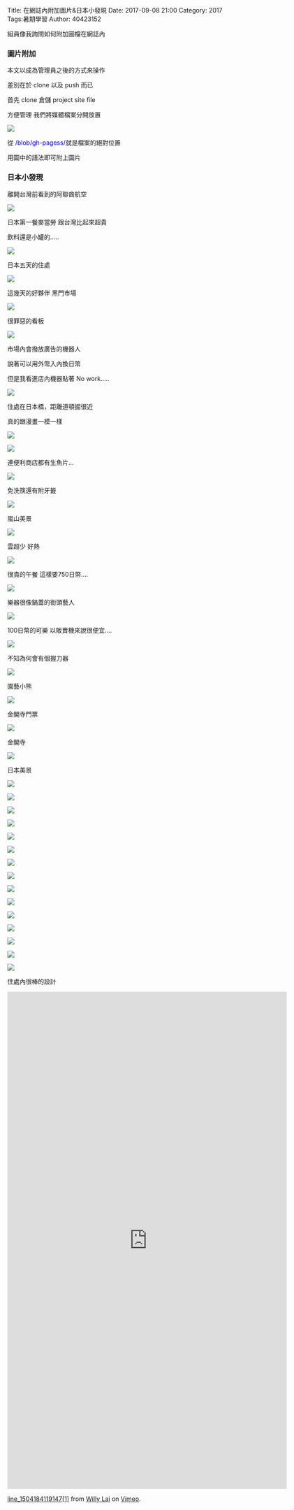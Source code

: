 Title: 在網誌內附加圖片&日本小發現
Date: 2017-09-08 21:00
Category: 2017
Tags:暑期學習
Author: 40423152

組員像我詢問如何附加圖檔在網誌內

<!-- PELICAN_END_SUMMARY -->

<h3>圖片附加</h3>

本文以成為管理員之後的方式來操作

差別在於 clone 以及 push 而已

首先 clone 倉儲 project site file

方便管理 我們將媒體檔案分開放置

![](https://github.com/coursemdetw/project_site_files/blob/gh-pages/files/4042/40423152/20170908/POS.PNG?raw=true)

從 <font color=#0000FF>/blob/gh-pagess/</font>就是檔案的絕對位置

用圖中的語法即可附上圖片

<h3>日本小發現</h3>

離開台灣前看到的阿聯酋航空

![](https://github.com/coursemdetw/project_site_files/blob/gh-pages/files/4042/40423152/20170908/1.jpg?raw=true)

日本第一餐麥當勞 跟台灣比起來超貴

飲料還是小罐的.....

![](https://github.com/coursemdetw/project_site_files/blob/gh-pages/files/4042/40423152/20170908/2.jpg?raw=true)

日本五天的住處

![](https://github.com/coursemdetw/project_site_files/blob/gh-pages/files/4042/40423152/20170908/3.jpg?raw=true)

這幾天的好夥伴 黑門市場

![](https://github.com/coursemdetw/project_site_files/blob/gh-pages/files/4042/40423152/20170908/4.jpg?raw=true)

很罪惡的看板

![](https://github.com/coursemdetw/project_site_files/blob/gh-pages/files/4042/40423152/20170908/5.jpg?raw=true)

市場內會撥放廣告的機器人

說著可以用外幣入內換日幣

但是我看進店內機器貼著 No work.....

![](https://github.com/coursemdetw/project_site_files/blob/gh-pages/files/4042/40423152/20170908/6.jpg?raw=true)

住處在日本橋，距離道頓掘很近

真的跟漫畫一模一樣

![](https://github.com/coursemdetw/project_site_files/blob/gh-pages/files/4042/40423152/20170908/7.jpg?raw=true)

![](https://github.com/coursemdetw/project_site_files/blob/gh-pages/files/4042/40423152/20170908/comic.PNG?raw=true)

連便利商店都有生魚片...

![](https://github.com/coursemdetw/project_site_files/blob/gh-pages/files/4042/40423152/20170908/8.jpg?raw=true)

免洗筷還有附牙籤

![](https://github.com/coursemdetw/project_site_files/blob/gh-pages/files/4042/40423152/20170908/9.jpg?raw=true)

嵐山美景

![](https://github.com/coursemdetw/project_site_files/blob/gh-pages/files/4042/40423152/20170908/10.jpg?raw=true)

雲超少 好熱

![](https://github.com/coursemdetw/project_site_files/blob/gh-pages/files/4042/40423152/20170908/11.jpg?raw=true)

很貴的午餐 這樣要750日幣....

![](https://github.com/coursemdetw/project_site_files/blob/gh-pages/files/4042/40423152/20170908/12.jpg?raw=true)

樂器很像鍋蓋的街頭藝人

![](https://github.com/coursemdetw/project_site_files/blob/gh-pages/files/4042/40423152/20170908/13.jpg?raw=true)

100日幣的可樂 以販賣機來說很便宜....

![](https://github.com/coursemdetw/project_site_files/blob/gh-pages/files/4042/40423152/20170908/14.jpg?raw=true)

不知為何會有個握力器

![](https://github.com/coursemdetw/project_site_files/blob/gh-pages/files/4042/40423152/20170908/15.jpg?raw=true)

園藝小熊

![](https://github.com/coursemdetw/project_site_files/blob/gh-pages/files/4042/40423152/20170908/16.jpg?raw=true)

金閣寺門票

![](https://github.com/coursemdetw/project_site_files/blob/gh-pages/files/4042/40423152/20170908/17.jpg?raw=true)

金閣寺

![](https://github.com/coursemdetw/project_site_files/blob/gh-pages/files/4042/40423152/20170908/18.jpg?raw=true)

日本美景

![](https://github.com/coursemdetw/project_site_files/blob/gh-pages/files/4042/40423152/20170908/19.jpg?raw=true)

![](https://github.com/coursemdetw/project_site_files/blob/gh-pages/files/4042/40423152/20170908/20.jpg?raw=true)

![](https://github.com/coursemdetw/project_site_files/blob/gh-pages/files/4042/40423152/20170908/21.jpg?raw=true)

![](https://github.com/coursemdetw/project_site_files/blob/gh-pages/files/4042/40423152/20170908/22.jpg?raw=true)

![](https://github.com/coursemdetw/project_site_files/blob/gh-pages/files/4042/40423152/20170908/23.jpg?raw=true)

![](https://github.com/coursemdetw/project_site_files/blob/gh-pages/files/4042/40423152/20170908/24.jpg?raw=true)

![](https://github.com/coursemdetw/project_site_files/blob/gh-pages/files/4042/40423152/20170908/25.jpg?raw=true)

![](https://github.com/coursemdetw/project_site_files/blob/gh-pages/files/4042/40423152/20170908/26.jpg?raw=true)

![](https://github.com/coursemdetw/project_site_files/blob/gh-pages/files/4042/40423152/20170908/27.jpg?raw=true)

![](https://github.com/coursemdetw/project_site_files/blob/gh-pages/files/4042/40423152/20170908/28.jpg?raw=true)

![](https://github.com/coursemdetw/project_site_files/blob/gh-pages/files/4042/40423152/20170908/29.jpg?raw=true)

![](https://github.com/coursemdetw/project_site_files/blob/gh-pages/files/4042/40423152/20170908/30.jpg?raw=true)

![](https://github.com/coursemdetw/project_site_files/blob/gh-pages/files/4042/40423152/20170908/31.jpg?raw=true)

![](https://github.com/coursemdetw/project_site_files/blob/gh-pages/files/4042/40423152/20170908/32.jpg?raw=true)

![](https://github.com/coursemdetw/project_site_files/blob/gh-pages/files/4042/40423152/20170908/33.jpg?raw=true)


住處內很棒的設計

<iframe src="https://player.vimeo.com/video/232933705" width="640" height="1138" frameborder="0" webkitallowfullscreen mozallowfullscreen allowfullscreen></iframe>
<p><a href="https://vimeo.com/232933705">line_1504184119147[1]</a> from <a href="https://vimeo.com/user46451216">Willy Lai</a> on <a href="https://vimeo.com">Vimeo</a>.</p>